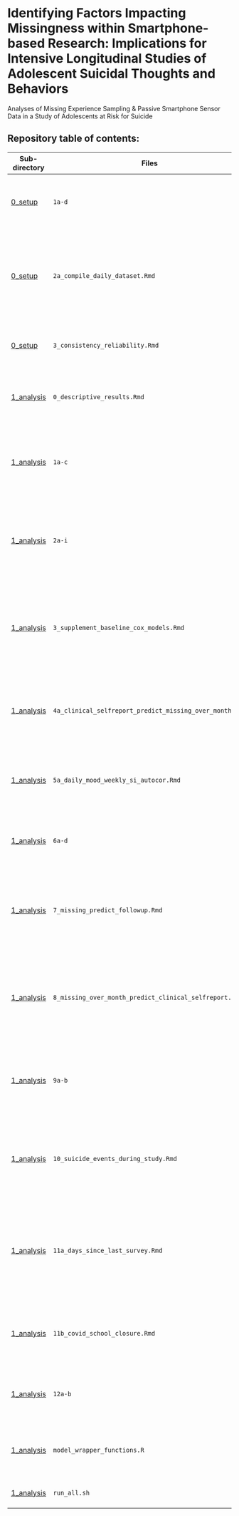 # Identifying Factors Impacting Missingness within Smartphone-based Research: Implications for Intensive Longitudinal Studies of Adolescent Suicidal Thoughts and Behaviors 
 

Analyses of Missing Experience Sampling &amp; Passive Smartphone Sensor Data in a Study of Adolescents at Risk for Suicide

## Repository table of contents:

| Sub-directory      | Files | Contents |
| ----------- | ----------- |----------- |
| [0_setup](0_setup)      | `1a-d`| Aggregating individual participant files, cleaning of EMA and passive sensor data |
| [0_setup](0_setup)      | `2a_compile_daily_dataset.Rmd` | Aggregating and setting up data structures for analysis across modalities (experience sampling, passive sensing, self-report & interview measures).|
| [0_setup](0_setup)      | `3_consistency_reliability.Rmd` |  Calculations of internal consistency and reliability for self-report measures |
| [1_analysis](1_analysis)      | `0_descriptive_results.Rmd`| Descriptive analyses, including associations between missingness of  |
| [1_analysis](1_analysis)      | `1a-c`|   **Aim 1** analyses of time-varying associations between temporal factors (day of week, month, time since baseline) and missing data  |
| [1_analysis](1_analysis)      | `2a-i`|   **Aim 1** models of between-participant associations between clinical and sociodemographic variables and missing data |
| [1_analysis](1_analysis)      | `3_supplement_baseline_cox_models.Rmd`|  **Aim 1** Cox models looking at associations between baseline clinical & sociodemographic variables and time to drop out from smartphone data collection  |
| [1_analysis](1_analysis)      | `4a_clinical_selfreport_predict_missing_over_month.Rmd`|   **Aim 1** longitudinal analyses of whether changes in self-report clinical measures predict changes in missing data over the next 30 days |
| [1_analysis](1_analysis)      | `5a_daily_mood_weekly_si_autocor.Rmd`| Models of autocorrelation of daily mood, weekly suicidal ideation frequency, and their missingness|
| [1_analysis](1_analysis)      | `6a-d`|   **Aim 2** analyses of proximal passive smartphone sensor predictors of missing daily mood surveys |
| [1_analysis](1_analysis)      | `7_missing_predict_followup.Rmd`|   **Aim 3** analyses of associations between missing data during the study period and self-report clinical outcomes at 6-month follow-up|
| [1_analysis](1_analysis)      | `8_missing_over_month_predict_clinical_selfreport.Rmd`|   **Aim 3** longitudinal analyses of whether changes in missing data over 30-day periods predict subsequent changes in clinical self-report measures|
| [1_analysis](1_analysis)      | `9a-b`|   **Aim 3** analyses of whether changes in missingness precede or follow changes in weekly suicidal ideation frequency or daily mood |
| [1_analysis](1_analysis)      | `10_suicide_events_during_study.Rmd`|   **Aim 3** analyses of between-participant associations between missing data and suicidal events during the 6-month study period|
| [1_analysis](1_analysis)      | `11a_days_since_last_survey.Rmd` |   Supplemental analyses of missingness of passive smartphone sensor data as a function of time since the last observed daily mood survey response|
| [1_analysis](1_analysis)      | `11b_covid_school_closure.Rmd` |   Supplemental analyses of missing data as a function of local public high school closures due to Covid-19 |
| [1_analysis](1_analysis)      | `12a-b` |   Predictive modeling analyses of misisng survey data using train/test splits |
| [1_analysis](1_analysis)      | `model_wrapper_functions.R` |  Custom helper functions used in modeling, plotting, and wrangling data across multiple analyses |
| [1_analysis](1_analysis)      | `run_all.sh` |  Knits all markdowns in the `1_analysis` folder |

